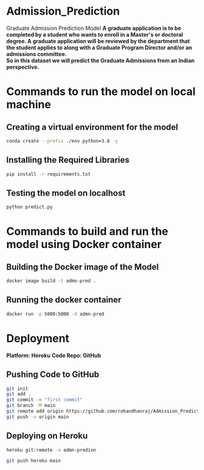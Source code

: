 # Admission_Prediction
Graduate Admission Prediction Model
**A graduate application is to be completed by a student who wants to enroll in a Master's or doctoral degree. A graduate application will be reviewed by the department that the student applies to along with a Graduate Program Director and/or an admissions committee.**  
**So in this dataset we will predict the Graduate Admissions from an Indian perspective.**

# Commands to run the model on local machine
## Creating a virtual environment for the model
```bash
conda create --prefix ./env python=3.8 -y
```
## Installing the Required Libraries
```bash
pip install -r requirements.txt
```
## Testing the model on localhost
```bash
python predict.py
```

# Commands to build and run the model using Docker container
## Building the Docker image of the Model
```bash
docker image build -t admn-pred .
```
## Running the docker container
```bash
docker run -p 5000:5000 -d admn-pred
```

# Deployment
**Platform: Heroku**
**Code Repo: GitHub**
## Pushing Code to GitHub
```bash
git init
git add .
git commit -m "first commit"
git branch -M main
git remote add origin https://github.com/rohandhanraj/Admission_Prediction
git push -u origin main
```
## Deploying on Heroku
```bash
heroku git:remote -a admn-predixn

git push heroku main
```
